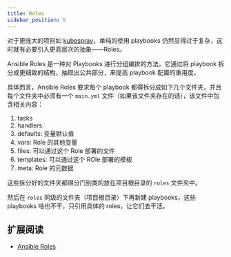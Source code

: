 ```yaml
---
title: Roles
sidebar_position: 5
---
```


对于更庞大的项目如 [kubespray](https://github.com/kubernetes-sigs/kubespray)，单纯的使用 playbooks 仍然显得过于复杂，这时就有必要引入更高层次的抽象——Roles。

Ansible Roles 是一种对 Playbooks 进行分组编排的方法，它通过将 playbook 拆分成更细致的结构，抽取出公共部分，来提高 playbook 配置的重用度。

具体而言，Ansible Roles 要求每个 playbook 都得拆分成如下几个文件夹，并且每个文件夹中必须有一个 `main.yml` 文件（如果该文件夹存在的话），该文件中包含相关内容：

1. tasks 
2. handlers
3. defaults: 变量默认值
4. vars: Role 的其他变量
5. files: 可以通过这个 Role 部署的文件
6. templates: 可以通过这个 ROle 部署的模板
7. meta: Role 的元数据

这些拆分好的文件夹都得分门别类的放在项目根目录的 `roles` 文件夹中。

然后在 `roles` 同级的文件夹（项目根目录）下再新建 playbooks，这些 playbooks 啥也不干，只引用具体的 roles，让它们去干活。

## 扩展阅读
- [Ansible Roles](https://docs.ansible.com/ansible/latest/user_guide/playbooks_reuse_roles.html)
